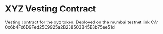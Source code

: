 # XYZ Vesting Contract
Vesting contract for the xyz token.
Deployed on the mumbai testnet [link](https://mumbai.polygonscan.com/address/0x6b4fd6d9fed25c9925a2b238503b45b8b75ee51d#code)
CA: 0x6b4Fd6D9Fed25C9925a2B238503B45B8b75ee51d